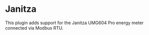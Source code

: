 # Janitza

This plugin adds support for the Janitza UMG604 Pro energy meter connected via Modbus RTU.
